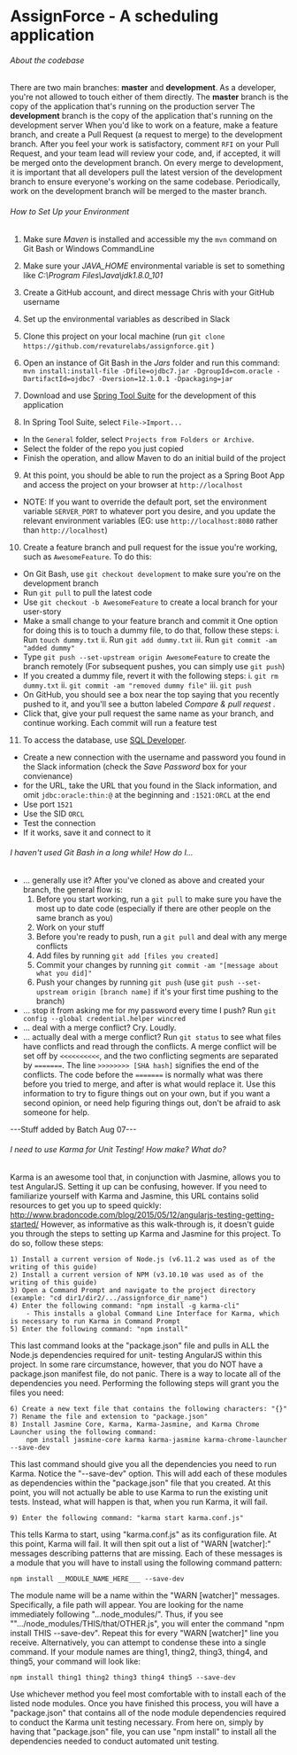 # AssignForce - A scheduling application

###### About the codebase ######

There are two main branches: **master** and **development**.  As a developer, you're not allowed to touch either of them directly.
The **master** branch is the copy of the application that's running on the production server
The **development** branch is the copy of the application that's running on the development server
When you'd like to work on a feature, make a feature branch, and create a Pull Request (a request to merge) to the development branch.
After you feel your work is satisfactory, comment `RFI` on your Pull Request, and your team lead will review your code, and, if accepted, it will be merged onto the development branch.
On every merge to development, it is important that all developers pull the latest version of the development branch to ensure everyone's working on the same codebase.
Periodically, work on the development branch will be merged to the master branch.


###### How to Set Up your Environment ######

1. Make sure *Maven* is installed and accessible my the `mvn` command on Git Bash or Windows CommandLine
2. Make sure your *JAVA_HOME* environmental variable is set to something like *C:\Program Files\Java\jdk1.8.0_101*
3. Create a GitHub account, and direct message Chris with your GitHub username
4. Set up the environmental variables as described in Slack

5. Clone this project on your local machine (run `git clone https://github.com/revaturelabs/assignforce.git` )
6. Open an instance of Git Bash in the *Jars* folder and run this command: `mvn install:install-file -Dfile=ojdbc7.jar -DgroupId=com.oracle -DartifactId=ojdbc7 -Dversion=12.1.0.1 -Dpackaging=jar`
7. Download and use [Spring Tool Suite](https://spring.io/tools/sts/all) for the development of this application
8. In Spring Tool Suite, select `File->Import...`
  * In the `General` folder, select `Projects from Folders or Archive`.
  * Select the folder of the repo you just copied
  * Finish the operation, and allow Maven to do an initial build of the project

9. At this point, you should be able to run the project as a Spring Boot App and access the project on your browser at `http://localhost`
  * NOTE: If you want to override the default port, set the environment variable `SERVER_PORT` to whatever port you desire, and you update the relevant environment variables (EG: use `http://localhost:8080` rather than `http://localhost`)
10. Create a feature branch and pull request for the issue you're working, such as `AwesomeFeature`. To do this:
  * On Git Bash, use `git checkout development` to make sure you're on the development branch
  * Run `git pull` to pull the latest code
  * Use `git checkout -b AwesomeFeature` to create a local branch for your user-story
  * Make a small change to your feature branch and commit it One option for doing this is to touch a dummy file, to do that, follow these steps:
    i. Run `touch dummy.txt`
    ii. Run `git add dummy.txt`
    iii. Run `git commit -am "added dummy"`
  * Type `git push --set-upstream origin AwesomeFeature` to create the branch remotely (For subsequent pushes, you can simply use `git push`)
  * If you created a dummy file, revert it with the following steps:
    i. `git rm dummy.txt`
    ii. `git commit -am "removed dummy file"`
    iii. `git push`
  * On GitHub, you should see a box near the top saying that you recently pushed to it, and you'll see a button labeled *Compare & pull request* .
  * Click that, give your pull request the same name as your branch, and continue working. Each commit will run a feature test

11. To access the database, use [SQL Developer](http://www.oracle.com/technetwork/developer-tools/sql-developer/downloads/index.html).
  * Create a new connection with the username and password you found in the Slack information (check the *Save Password* box for your convienance)
  * for the URL, take the URL that you found in the Slack information, and omit `jdbc:oracle:thin:@` at the beginning and `:1521:ORCL` at the end
  * Use port `1521`
  * Use the SID `ORCL`
  * Test the connection
  * If it works, save it and connect to it



###### I haven't used Git Bash in a long while! How do I... ######

* ... generally use it? After you've cloned as above and created your branch, the general flow is:
  1. Before you start working, run a `git pull` to make sure you have the most up to date code (especially if there are other people on the same branch as you)
  2. Work on your stuff
  3. Before you're ready to push, run a `git pull` and deal with any merge conflicts
  4. Add files by running `git add [files you created]`
  5. Commit your changes by running `git commit -am "[message about what you did]"`
  6. Push your changes by running `git push` (use `git push --set-upstream origin [branch name]` if it's your first time pushing to the branch)
* ... stop it from asking me for my password every time I push? Run `git config --global credential.helper wincred`
* ... deal with a merge conflict? Cry. Loudly.
* ... actually deal with a merge conflict? Run `git status` to see what files have conflicts and read through the conflicts. A merge conflict will be set off by `<<<<<<<<<<`,
  and the two conflicting segments are separated by `=======`. The line `>>>>>>>> [SHA hash]` signifies the end of the conflicts.  The code before the `=======` is normally
  what was there before you tried to merge, and after is what would replace it. Use this information to try to figure things out on your own, but if you want a second
  opinion, or need help figuring things out, don't be afraid to ask someone for help.




---Stuff added by Batch Aug 07---



###### I need to use Karma for Unit Testing!  How make?  What do? ######

Karma is an awesome tool that, in conjunction with Jasmine, allows you to test AngularJS.  Setting it up can be
confusing, however.  If you need to familiarize yourself with Karma and Jasmine, this URL contains solid resources
to get you up to speed quickly: http://www.bradoncode.com/blog/2015/05/12/angularjs-testing-getting-started/
However, as informative as this walk-through is, it doesn't guide you through the steps to setting up Karma and
Jasmine for this project.  To do so, follow these steps:

    1) Install a current version of Node.js (v6.11.2 was used as of the writing of this guide)
    2) Install a current version of NPM (v3.10.10 was used as of the writing of this guide)
    3) Open a Command Prompt and navigate to the project directory (example: "cd dir1/dir2/.../assignforce_dir_name")
    4) Enter the following command: "npm install -g karma-cli"
        - This installs a global Command Line Interface for Karma, which is necessary to run Karma in Command Prompt
    5) Enter the following command: "npm install"

This last command looks at the "package.json" file and pulls in ALL the Node.js dependencies required for unit-
testing AngularJS within this project.  In some rare circumstance, however, that you do NOT have a package.json
manifest file, do not panic.  There is a way to locate all of the dependencies you need.  Performing the following
steps will grant you the files you need:

    6) Create a new text file that contains the following characters: "{}"
    7) Rename the file and extension to "package.json"
    8) Install Jasmine Core, Karma, Karma-Jasmine, and Karma Chrome Launcher using the following command:
        npm install jasmine-core karma karma-jasmine karma-chrome-launcher --save-dev

This last command should give you all the dependencies you need to run Karma.  Notice the "--save-dev" option.  This
will add each of these modules as dependencies within the "package.json" file that you created.  At this point, you
will not actually be able to use Karma to run the existing unit tests.  Instead, what will happen is that, when you run
Karma, it will fail.

    9) Enter the following command: "karma start karma.conf.js"

This tells Karma to start, using "karma.conf.js" as its configuration file.  At this point, Karma will fail.  It will
then spit out a list of "WARN [watcher]:" messages describing patterns that are missing.  Each of these messages is a
module that you will have to install using the following command pattern:

    npm install __MODULE_NAME_HERE___ --save-dev

The module name will be a name within the "WARN [watcher]" messages.  Specifically, a file path will appear.  You are
looking for the name immediately following "...node_modules/".  Thus, if you see "".../node_modules/THIS/that/OTHER.js",
you will enter the command "npm install THIS --save-dev".  Repeat this for every "WARN [watcher]" line you receive.
Alternatively, you can attempt to condense these into a single command.  If your module names are thing1, thing2,
thing3, thing4, and thing5, your command will look like:

    npm install thing1 thing2 thing3 thing4 thing5 --save-dev

Use whichever method you feel most comfortable with to install each of the listed node modules.  Once you have finished
this process, you will have a "package.json" that contains all of the node module dependencies required to conduct
the Karma unit testing necessary.  From here on, simply by having that "package.json" file, you can use "npm install"
to install all the dependencies needed to conduct automated unit testing.
